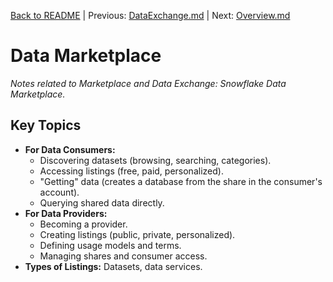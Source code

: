 [Back to README](../README.md) | Previous: [DataExchange.md](DataExchange.md) | Next: [Overview.md](Overview.md)

# Data Marketplace

*Notes related to Marketplace and Data Exchange: Snowflake Data Marketplace.*

## Key Topics
*   **For Data Consumers:**
    *   Discovering datasets (browsing, searching, categories).
    *   Accessing listings (free, paid, personalized).
    *   "Getting" data (creates a database from the share in the consumer's account).
    *   Querying shared data directly.
*   **For Data Providers:**
    *   Becoming a provider.
    *   Creating listings (public, private, personalized).
    *   Defining usage models and terms.
    *   Managing shares and consumer access.
*   **Types of Listings:** Datasets, data services.
